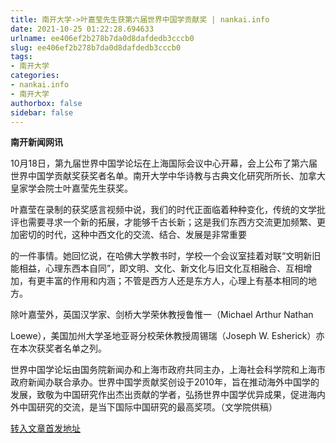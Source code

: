 ```yaml
---
title: 南开大学->叶嘉莹先生获第六届世界中国学贡献奖 | nankai.info
date: 2021-10-25 01:22:28.694633
urlname: ee406ef2b278b7da0d8dafdedb3cccb0
slug: ee406ef2b278b7da0d8dafdedb3cccb0
tags: 
- 南开大学
categories:
- nankai.info
- 南开大学
authorbox: false
sidebar: false
---
```

**南开新闻网讯**

10月18日，第九届世界中国学论坛在上海国际会议中心开幕，会上公布了第六届世界中国学贡献奖获奖者名单。南开大学中华诗教与古典文化研究所所长、加拿大皇家学会院士叶嘉莹先生获奖。

叶嘉莹在录制的获奖感言视频中说，我们的时代正面临着种种变化，传统的文学批评也需要寻求一个新的拓展，才能够千古长新；这是我们东西方交流更加频繁、更加密切的时代，这种中西文化的交流、结合、发展是非常重要
<!--more-->
的一件事情。她回忆说，在哈佛大学教书时，学校一个会议室挂着对联“文明新旧能相益，心理东西本自同”，即文明、文化、新文化与旧文化互相融合、互相增加，有更丰富的作用和内涵；不管是西方人还是东方人，心理上有基本相同的地方。

除叶嘉莹外，英国汉学家、剑桥大学荣休教授鲁惟一（Michael Arthur Nathan

Loewe），美国加州大学圣地亚哥分校荣休教授周锡瑞（Joseph W. Esherick）亦在本次获奖者名单之列。

世界中国学论坛由国务院新闻办和上海市政府共同主办，上海社会科学院和上海市政府新闻办联合承办。世界中国学贡献奖创设于2010年，旨在推动海外中国学的发展，致敬为中国研究作出杰出贡献的学者，弘扬世界中国学优异成果，促进海内外中国研究的交流，是当下国际中国研究的最高奖项。（文学院供稿）



[转入文章首发地址](http://news.nankai.edu.cn/ywsd/system/2021/10/22/030048475.shtml)